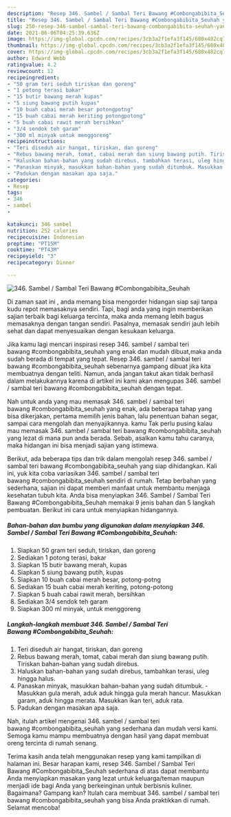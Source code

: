```yaml
---
description: "Resep 346. Sambel / Sambal Teri Bawang #Combongabibita_Seuhah yang enak dan Mudah Dibuat"
title: "Resep 346. Sambel / Sambal Teri Bawang #Combongabibita_Seuhah yang enak dan Mudah Dibuat"
slug: 250-resep-346-sambel-sambal-teri-bawang-combongabibita-seuhah-yang-enak-dan-mudah-dibuat
date: 2021-06-06T04:25:39.636Z
image: https://img-global.cpcdn.com/recipes/3cb3a2f1efa3f145/680x482cq70/346-sambel-sambal-teri-bawang-combongabibita_seuhah-foto-resep-utama.jpg
thumbnail: https://img-global.cpcdn.com/recipes/3cb3a2f1efa3f145/680x482cq70/346-sambel-sambal-teri-bawang-combongabibita_seuhah-foto-resep-utama.jpg
cover: https://img-global.cpcdn.com/recipes/3cb3a2f1efa3f145/680x482cq70/346-sambel-sambal-teri-bawang-combongabibita_seuhah-foto-resep-utama.jpg
author: Edward Webb
ratingvalue: 4.2
reviewcount: 12
recipeingredient:
- "50 gram teri seduh tiriskan dan goreng"
- "1 potong terasi bakar"
- "15 butir bawang merah kupas"
- "5 siung bawang putih kupas"
- "10 buah cabai merah besar potongpotng"
- "15 buah cabai merah keriting potongpotong"
- "5 buah cabai rawit merah bersihkan"
- "3/4 sendok teh garam"
- "300 ml minyak untuk menggoreng"
recipeinstructions:
- "Teri diseduh air hangat, tiriskan, dan goreng"
- "Rebus bawang merah, tomat, cabai merah dan siung bawang putih. Tiriskan bahan-bahan yang sudah direbus."
- "Haluskan bahan-bahan yang sudah direbus, tambahkan terasi, uleg hingga halus."
- "Panaskan minyak, masukkan bahan-bahan yang sudah ditumbuk. Masukkan gula merah, aduk aduk hingga gula merah hancur. Masukkan garam, aduk hingga merata. Masukkan ikan teri, aduk rata."
- "Padukan dengan masakan apa saja."
categories:
- Resep
tags:
- 346
- sambel
- 

katakunci: 346 sambel  
nutrition: 252 calories
recipecuisine: Indonesian
preptime: "PT15M"
cooktime: "PT43M"
recipeyield: "3"
recipecategory: Dinner

---
```



![346. Sambel / Sambal Teri Bawang #Combongabibita_Seuhah](https://img-global.cpcdn.com/recipes/3cb3a2f1efa3f145/680x482cq70/346-sambel-sambal-teri-bawang-combongabibita_seuhah-foto-resep-utama.jpg)

Di zaman  saat ini , anda memang bisa mengorder hidangan siap saji tanpa kudu repot memasaknya sendiri. Tapi, bagi anda yang ingin memberikan sajian terbaik bagi keluarga tercinta, maka anda memang lebih bagus memasaknya dengan tangan sendiri. Pasalnya, memasak sendiri jauh lebih sehat dan dapat menyesuaikan dengan kesukaan keluarga.

Jika kamu lagi mencari inspirasi resep 346. sambel / sambal teri bawang #combongabibita_seuhah yang enak dan mudah dibuat,maka anda sudah berada di tempat yang tepat. Resep 346. sambel / sambal teri bawang #combongabibita_seuhah  sebenarnya gampang dibuat jika kita membuatnya dengan teliti. Namun, anda jangan takut akan tidak berhasil dalam melakukannya 
karena di artikel ini kami akan mengupas 346. sambel / sambal teri bawang #combongabibita_seuhah dengan tepat.  



Nah untuk anda yang mau memasak 346. sambel / sambal teri bawang #combongabibita_seuhah yang enak, ada beberapa tahap yang bisa dikerjakan, pertama memilih jenis bahan, lalu penentuan bahan segar, sampai cara mengolah dan menyajikannya. kamu Tak perlu pusing kalau mau memasak 346. sambel / sambal teri bawang #combongabibita_seuhah yang lezat di mana pun anda berada. Sebab, asalkan kamu  tahu caranya, maka hidangan ini bisa menjadi sajian yang istimewa.

Berikut, ada beberapa tips dan trik dalam mengolah resep 346. sambel / sambal teri bawang #combongabibita_seuhah yang siap dihidangkan. Kali ini, yuk kita coba variasikan 346. sambel / sambal teri bawang #combongabibita_seuhah sendiri di rumah. Tetap berbahan yang sederhana, sajian ini dapat memberi manfaat untuk membantu menjaga kesehatan tubuh kita. Anda bisa menyiapkan 346. Sambel / Sambal Teri Bawang #Combongabibita_Seuhah memakai 9 jenis bahan dan 5 langkah pembuatan. Berikut ini cara untuk menyiapkan hidangannya.

<!--inarticleads1-->

##### Bahan-bahan dan bumbu yang digunakan dalam menyiapkan 346. Sambel / Sambal Teri Bawang #Combongabibita_Seuhah:

1. Siapkan 50 gram teri seduh, tiriskan, dan goreng
1. Sediakan 1 potong terasi, bakar
1. Siapkan 15 butir bawang merah, kupas
1. Siapkan 5 siung bawang putih, kupas
1. Siapkan 10 buah cabai merah besar, potong-potng
1. Sediakan 15 buah cabai merah keriting, potong-potong
1. Siapkan 5 buah cabai rawit merah, bersihkan
1. Sediakan 3/4 sendok teh garam
1. Siapkan 300 ml minyak, untuk menggoreng




<!--inarticleads2-->

##### Langkah-langkah membuat 346. Sambel / Sambal Teri Bawang #Combongabibita_Seuhah:

1. Teri diseduh air hangat, tiriskan, dan goreng
1. Rebus bawang merah, tomat, cabai merah dan siung bawang putih. Tiriskan bahan-bahan yang sudah direbus.
1. Haluskan bahan-bahan yang sudah direbus, tambahkan terasi, uleg hingga halus.
1. Panaskan minyak, masukkan bahan-bahan yang sudah ditumbuk. - Masukkan gula merah, aduk aduk hingga gula merah hancur. Masukkan garam, aduk hingga merata. Masukkan ikan teri, aduk rata.
1. Padukan dengan masakan apa saja.




Nah, itulah artikel mengenai  346. sambel / sambal teri bawang #combongabibita_seuhah  yang sederhana dan mudah versi kami. Semoga kamu mampu membuatnya dengan hasil yang dapat membuat oreng tercinta di rumah senang. 

Terima kasih anda telah menggunakan resep yang kami tampilkan di halaman ini. Besar harapan kami, resep  346. Sambel / Sambal Teri Bawang #Combongabibita_Seuhah sederhana di atas dapat membantu Anda menyiapkan masakan yang lezat untuk keluarga/teman maupun menjadi ide bagi Anda yang berkeinginan untuk berbisnis kuliner. Bagaimana? Gampang kan? Itulah cara membuat 346. sambel / sambal teri bawang #combongabibita_seuhah yang bisa Anda praktikkan di rumah. Selamat mencoba!

